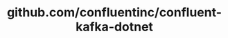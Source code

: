 ---
layout: post
title: github.com/confluentinc/confluent-kafka-dotnet
categories: link
tags: [انگلیسی, برنامه‌نویسی]
---